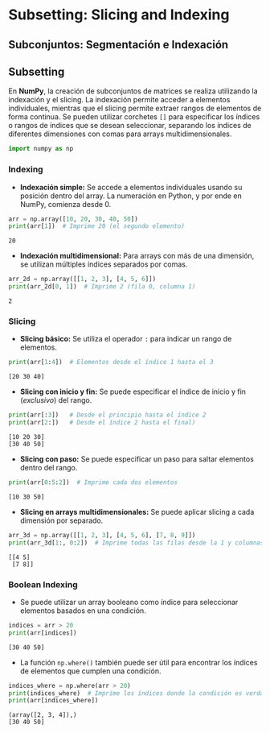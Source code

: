 # Subsetting: Slicing and Indexing

## Subconjuntos: Segmentación e Indexación

## Subsetting

En **NumPy**, la creación de subconjuntos de matrices se realiza utilizando la indexación y el slicing. La indexación permite acceder a elementos individuales, mientras que el slicing permite extraer rangos de elementos de forma continua. Se pueden utilizar corchetes ``[]`` para especificar los índices o rangos de índices que se desean seleccionar, separando los índices de diferentes dimensiones con comas para arrays multidimensionales.


```python
import numpy as np
```

### Indexing

- **Indexación simple:** Se accede a elementos individuales usando su posición dentro del array. La numeración en Python, y por ende en NumPy, comienza desde 0.


```python
arr = np.array([10, 20, 30, 40, 50])
print(arr[1])  # Imprime 20 (el segundo elemento)
```

    20
    

- **Indexación multidimensional:** Para arrays con más de una dimensión, se utilizan múltiples índices separados por comas.


```python
arr_2d = np.array([[1, 2, 3], [4, 5, 6]])
print(arr_2d[0, 1])  # Imprime 2 (fila 0, columna 1)
```

    2
    

### Slicing

- **Slicing básico:** Se utiliza el operador ``:`` para indicar un rango de elementos.


```python
print(arr[1:4])  # Elementos desde el índice 1 hasta el 3
```

    [20 30 40]
    

- **Slicing con inicio y fin:** Se puede especificar el índice de inicio y fin (*exclusivo*) del rango.


```python
print(arr[:3])   # Desde el principio hasta el índice 2
print(arr[2:])   # Desde el índice 2 hasta el final)
```

    [10 20 30]
    [30 40 50]
    

- **Slicing con paso:** Se puede especificar un paso para saltar elementos dentro del rango.


```python
print(arr[0:5:2])  # Imprime cada dos elementos
```

    [10 30 50]
    

- **Slicing en arrays multidimensionales:** Se puede aplicar slicing a cada dimensión por separado.


```python
arr_3d = np.array([[1, 2, 3], [4, 5, 6], [7, 8, 9]])
print(arr_3d[1:, 0:2])  # Imprime todas las filas desde la 1 y columnas 0 y 1
```

    [[4 5]
     [7 8]]
    

### Boolean Indexing

- Se puede utilizar un array booleano como índice para seleccionar elementos basados en una condición.


```python
indices = arr > 20
print(arr[indices])
```

    [30 40 50]
    

- La función ``np.where()`` también puede ser útil para encontrar los índices de elementos que cumplen una condición.


```python
indices_where = np.where(arr > 20)
print(indices_where)  # Imprime los índices donde la condición es verdadera
print(arr[indices_where])
```

    (array([2, 3, 4]),)
    [30 40 50]
    
